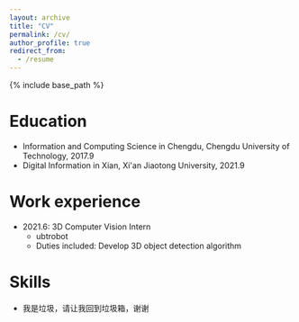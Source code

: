 ```yaml
---
layout: archive
title: "CV"
permalink: /cv/
author_profile: true
redirect_from:
  - /resume
---
```


{% include base_path %}

Education
======
* Information and Computing Science in Chengdu, Chengdu University of Technology, 2017.9
* Digital Information in Xian, Xi'an Jiaotong University, 2021.9
<!-- * Ph.D in Version Control Theory, GitHub University, 2018 (expected) -->

Work experience
======
* 2021.6: 3D Computer Vision Intern
  * ubtrobot
  * Duties included: Develop 3D object detection algorithm
  <!-- * Supervisor: Professor Git -->

<!-- * Fall 2015: Research Assistant
  * Github University
  * Duties included: Merging pull requests
  * Supervisor: Professor Hub -->
  
Skills
======
* 我是垃圾，请让我回到垃圾箱，谢谢
<!-- * Skill 1 -->
<!-- * Skill 2
  * Sub-skill 2.1
  * Sub-skill 2.2
  * Sub-skill 2.3
* Skill 3

Publications
======
  <ul>{% for post in site.publications %}
    {% include archive-single-cv.html %}
  {% endfor %}</ul>
  
Talks
======
  <ul>{% for post in site.talks %}
    {% include archive-single-talk-cv.html %}
  {% endfor %}</ul>
  
Teaching
======
  <ul>{% for post in site.teaching %}
    {% include archive-single-cv.html %}
  {% endfor %}</ul>
  
Service and leadership
======
* Currently signed in to 43 different slack teams -->
